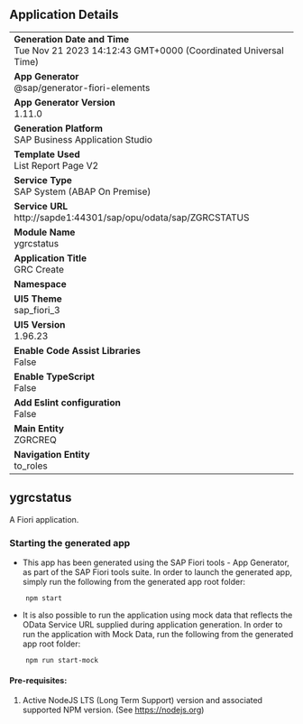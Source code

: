 ## Application Details
|               |
| ------------- |
|**Generation Date and Time**<br>Tue Nov 21 2023 14:12:43 GMT+0000 (Coordinated Universal Time)|
|**App Generator**<br>@sap/generator-fiori-elements|
|**App Generator Version**<br>1.11.0|
|**Generation Platform**<br>SAP Business Application Studio|
|**Template Used**<br>List Report Page V2|
|**Service Type**<br>SAP System (ABAP On Premise)|
|**Service URL**<br>http://sapde1:44301/sap/opu/odata/sap/ZGRCSTATUS
|**Module Name**<br>ygrcstatus|
|**Application Title**<br>GRC Create|
|**Namespace**<br>|
|**UI5 Theme**<br>sap_fiori_3|
|**UI5 Version**<br>1.96.23|
|**Enable Code Assist Libraries**<br>False|
|**Enable TypeScript**<br>False|
|**Add Eslint configuration**<br>False|
|**Main Entity**<br>ZGRCREQ|
|**Navigation Entity**<br>to_roles|

## ygrcstatus

A Fiori application.

### Starting the generated app

-   This app has been generated using the SAP Fiori tools - App Generator, as part of the SAP Fiori tools suite.  In order to launch the generated app, simply run the following from the generated app root folder:

```
    npm start
```

- It is also possible to run the application using mock data that reflects the OData Service URL supplied during application generation.  In order to run the application with Mock Data, run the following from the generated app root folder:

```
    npm run start-mock
```

#### Pre-requisites:

1. Active NodeJS LTS (Long Term Support) version and associated supported NPM version.  (See https://nodejs.org)


